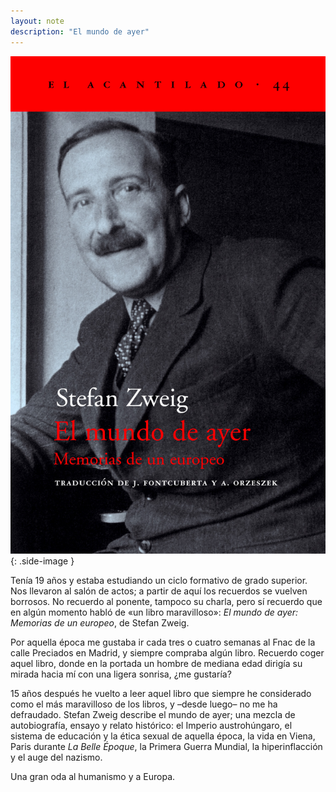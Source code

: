 ```yaml
---
layout: note
description: "El mundo de ayer"
---
```


![El mundo de ayer de Stefan Zweig][1]
{: .side-image }

Tenía 19 años y estaba estudiando un ciclo formativo de grado superior. Nos
llevaron al salón de actos; a partir de aquí los recuerdos se vuelven borrosos.
No recuerdo al ponente, tampoco su charla, pero sí recuerdo que en algún
momento habló de «un libro maravilloso»: *El mundo de ayer: Memorias de un
europeo*, de Stefan Zweig.

Por aquella época me gustaba ir cada tres o cuatro semanas al Fnac de la calle
Preciados en Madrid, y siempre compraba algún libro. Recuerdo coger aquel
libro, donde en la portada un hombre de mediana edad dirigía su mirada hacia mí
con una ligera sonrisa, ¿me gustaría?

15 años después he vuelto a leer aquel libro que siempre he considerado como el
más maravilloso de los libros, y –desde luego– no me ha defraudado. Stefan
Zweig describe el mundo de ayer; una mezcla de autobiografía, ensayo y relato
histórico: el Imperio austrohúngaro, el sistema de educación y la ética sexual
de aquella época, la vida en Viena, Paris durante *La Belle Époque*, la Primera
Guerra Mundial, la hiperinflacción y el auge del nazismo.

Una gran oda al humanismo y a Europa.

[1]: /assets/images/notes/el-mundo-de-ayer.jpg
